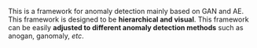 This is a framework for anomaly detection mainly based on GAN and AE.
This framework is designed to be **hierarchical and visual**.
This framework can be easily **adjusted to different anomaly detection methods** such as anogan, ganomaly, _etc_.   
